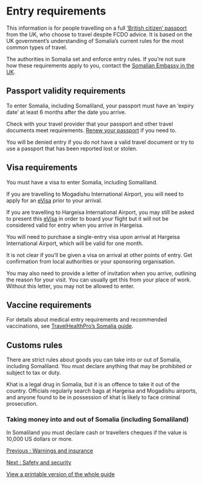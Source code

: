 # Entry requirements

This information is for people travelling on a full [‘British citizen’ passport](https://www.gov.uk/types-of-british-nationality) from the UK, who choose to travel despite FCDO advice. It is based on the UK government’s understanding of Somalia’s current rules for the most common types of travel.

The authorities in Somalia set and enforce entry rules. If you’re not sure how these requirements apply to you, contact the [Somalian Embassy in the UK](https://www.gov.uk/government/publications/foreign-embassies-in-the-uk).

## Passport validity requirements

To enter Somalia, including Somaliland, your passport must have an ‘expiry date’ at least 6 months after the date you arrive.

Check with your travel provider that your passport and other travel documents meet requirements. [Renew your passport](https://www.gov.uk/renew-adult-passport/renew) if you need to.

You will be denied entry if you do not have a valid travel document or try to use a passport that has been reported lost or stolen.

## Visa requirements

You must have a visa to enter Somalia, including Somaliland.

If you are travelling to Mogadishu International Airport, you will need to apply for an [eVisa](https://etas.gov.so/) prior to your arrival.

If you are travelling to Hargeisa International Airport, you may still be asked to present this [eVisa](https://etas.gov.so/) in order to board your flight but it will not be considered valid for entry when you arrive in Hargeisa.

You will need to purchase a single-entry visa upon arrival at Hargeisa International Airport, which will be valid for one month.

It is not clear if you’ll be given a visa on arrival at other points of entry. Get confirmation from local authorities or your sponsoring organisation.

You may also need to provide a letter of invitation when you arrive, outlining the reason for your visit. You can usually get this from your place of work. Without this letter, you may not be allowed to enter.

## Vaccine requirements

For details about medical entry requirements and recommended vaccinations, see [TravelHealthPro’s Somalia guide](https://travelhealthpro.org.uk/country/200/somalia#Vaccine_Recommendations).

## Customs rules

There are strict rules about goods you can take into or out of Somalia, including Somaliland. You must declare anything that may be prohibited or subject to tax or duty.

Khat is a legal drug in Somalia, but it is an offence to take it out of the country. Officials regularly search bags at Hargeisa and Mogadishu airports, and anyone found to be in possession of khat is likely to face criminal prosecution.

### Taking money into and out of Somalia (including Somaliland)

In Somaliland you must declare cash or travellers cheques if the value is 10,000 US dollars or more.

[Previous
:
Warnings and insurance](/foreign-travel-advice/somalia)

[Next
:
Safety and security](/foreign-travel-advice/somalia/safety-and-security)

[View a printable version of the whole guide](/foreign-travel-advice/somalia/print)